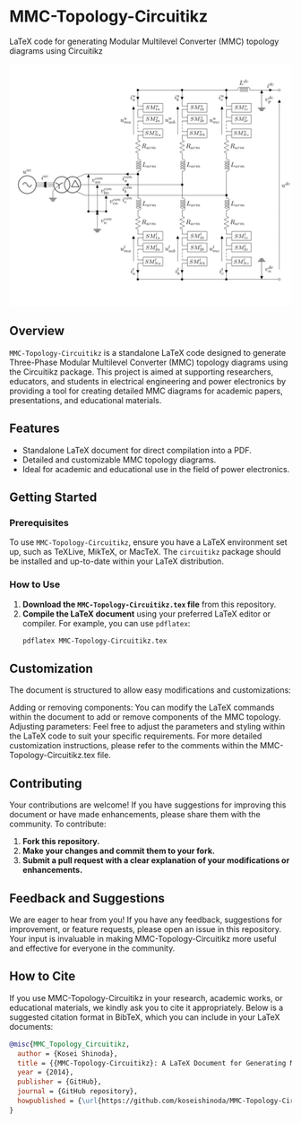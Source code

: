 # MMC-Topology-Circuitikz
LaTeX code for generating Modular Multilevel Converter (MMC) topology diagrams using Circuitikz

![MMC Topology Diagram](/MMC-Topology-Circuitikz.png "MMC-Topology-Circuitikz")

## Overview

`MMC-Topology-Circuitikz` is a standalone LaTeX code designed to generate Three-Phase Modular Multilevel Converter (MMC) topology diagrams using the Circuitikz package. This project is aimed at supporting researchers, educators, and students in electrical engineering and power electronics by providing a tool for creating detailed MMC diagrams for academic papers, presentations, and educational materials.

## Features

- Standalone LaTeX document for direct compilation into a PDF.
- Detailed and customizable MMC topology diagrams.
- Ideal for academic and educational use in the field of power electronics.

## Getting Started

### Prerequisites

To use `MMC-Topology-Circuitikz`, ensure you have a LaTeX environment set up, such as TeXLive, MikTeX, or MacTeX. The `circuitikz` package should be installed and up-to-date within your LaTeX distribution.

### How to Use

1. **Download the `MMC-Topology-Circuitikz.tex` file** from this repository.
2. **Compile the LaTeX document** using your preferred LaTeX editor or compiler. For example, you can use `pdflatex`:
   ```bash
   pdflatex MMC-Topology-Circuitikz.tex

## Customization
The document is structured to allow easy modifications and customizations:

Adding or removing components: You can modify the LaTeX commands within the document to add or remove components of the MMC topology.
Adjusting parameters: Feel free to adjust the parameters and styling within the LaTeX code to suit your specific requirements.
For more detailed customization instructions, please refer to the comments within the MMC-Topology-Circuitikz.tex file.


## Contributing
Your contributions are welcome! If you have suggestions for improving this document or have made enhancements, please share them with the community. To contribute:


1. **Fork this repository.**
2. **Make your changes and commit them to your fork.**
3. **Submit a pull request with a clear explanation of your modifications or enhancements.**

## Feedback and Suggestions
We are eager to hear from you! If you have any feedback, suggestions for improvement, or feature requests, please open an issue in this repository. Your input is invaluable in making MMC-Topology-Circuitikz more useful and effective for everyone in the community.

## How to Cite

If you use MMC-Topology-Circuitikz in your research, academic works, or educational materials, we kindly ask you to cite it appropriately. Below is a suggested citation format in BibTeX, which you can include in your LaTeX documents:

```bibtex
@misc{MMC_Topology_Circuitikz,
  author = {Kosei Shinoda},
  title = {{MMC-Topology-Circuitikz}: A LaTeX Document for Generating Modular Multilevel Converter Topology Diagrams},
  year = {2014},
  publisher = {GitHub},
  journal = {GitHub repository},
  howpublished = {\url{https://github.com/koseishinoda/MMC-Topology-Circuitikz}}
}


